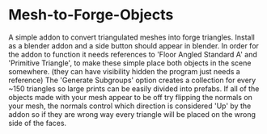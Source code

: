 # Mesh-to-Forge-Objects
A simple addon to convert triangulated meshes into forge triangles. Install as a blender addon and  a side button should appear in blender.
In order for the addon to function it needs references to 'Floor Angled Standard A' and 'Primitive Triangle', to make these simple place both objects in the scene somewhere. (they can have visibility hidden the program just needs a reference) 
The 'Generate Subgroups' option creates a collection for every ~150 triangles so large prints can be easily divided into prefabs.
If all of the objects made with your mesh appear to be off try flipping the normals on your mesh, the normals control which direction is considered 'Up' by the addon so if they are wrong way every triangle will be placed on the wrong side of the faces.
